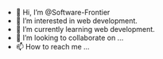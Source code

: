 - 👋 Hi, I’m @Software-Frontier
- 👀 I’m interested in web development.
- 🌱 I’m currently learning web development.
- 💞️ I’m looking to collaborate on ...
- 📫 How to reach me ...

<!---
Software-Frontier/Software-Frontier is a ✨ special ✨ repository because its `README.md` (this file) appears on your GitHub profile.
You can click the Preview link to take a look at your changes.
--->
